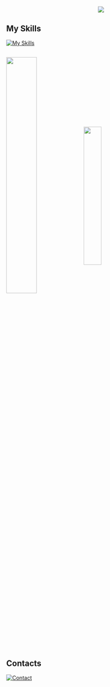 
<h1 align="center">
  <a href="https://git.io/typing-svg">
    <img src="https://readme-typing-svg.herokuapp.com/?lines=Hello,+there!+🤘;I'm+Fabricio+Freita,+37+ye...;Nice+to+meet+you!&center=true&size=25">
  </a>
</h1>


## My Skills

[![My Skills](https://skillicons.dev/icons?i=python,django,bootstrap,tailwind,html,css,javascript,figma,mysql,postgres,sqlite,heroku,git,github,vscode,linux)](https://skillicons.dev)

##

  <div style="display: inline_block">
  <img align="center" width="40.0%" src="https://github-readme-stats.vercel.app/api?username=FabricioFreitasDev&count_private=true&show_icons=true&theme=merko"/> 
  <img align="center" width="30.6%" src="https://github-readme-stats.vercel.app/api/top-langs/?username=FabricioFreitasDev&layout=compact&theme=merko"/>
</div>
  
## Contacts
 
 [![Contact](https://skillicons.dev/icons?i=linkedin,discord)](https://skillicons.dev)
 
